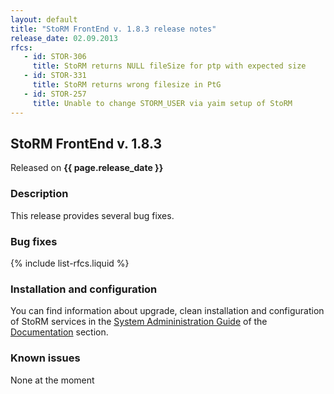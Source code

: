 ```yaml
---
layout: default
title: "StoRM FrontEnd v. 1.8.3 release notes"
release_date: 02.09.2013
rfcs:
   - id: STOR-306
     title: StoRM returns NULL fileSize for ptp with expected size
   - id: STOR-331
     title: StoRM returns wrong filesize in PtG
   - id: STOR-257
     title: Unable to change STORM_USER via yaim setup of StoRM
---
```


## StoRM FrontEnd v. 1.8.3

Released on **{{ page.release_date }}**

### Description

This release provides several bug fixes.

### Bug fixes

{% include list-rfcs.liquid %}

### Installation and configuration

You can find information about upgrade, clean installation and configuration of StoRM services in the [System Admininistration Guide][storm-sysadmin-guide] of the [Documentation][storm-documentation] section.

### Known issues

None at the moment

[storm-documentation]: {{site.baseurl}}/documentation.html
[storm-sysadmin-guide]: {{site.baseurl}}/documentation/sysadmin-guide/1.11.2
